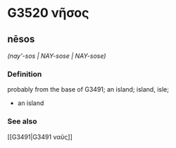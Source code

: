 # G3520 νῆσος

## nēsos

_(nay'-sos | NAY-sose | NAY-sose)_

### Definition

probably from the base of G3491; an island; island, isle; 

- an island

### See also

[[G3491|G3491 ναῦς]]
